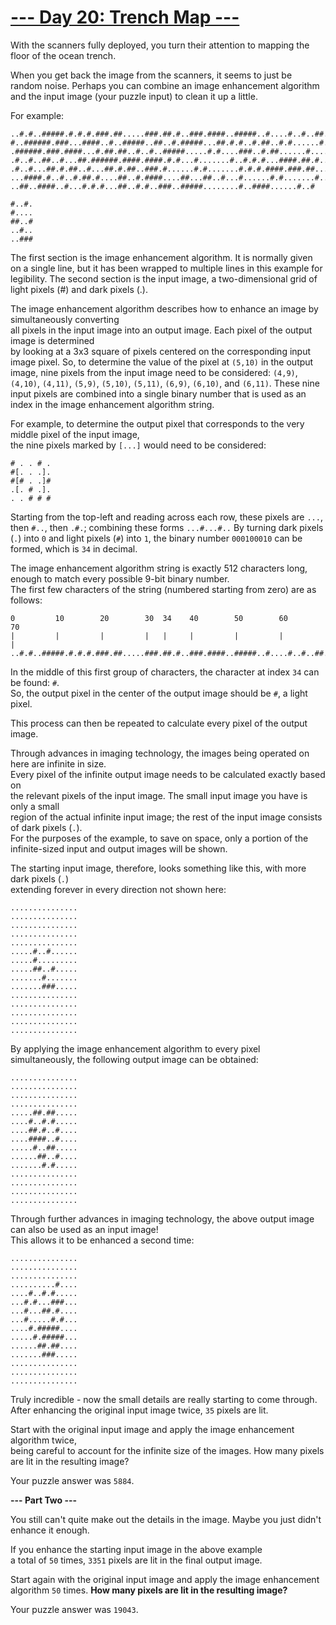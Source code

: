 # [--- Day 20: Trench Map ---](https://adventofcode.com/2021/day/20)

With the scanners fully deployed, you turn their attention to mapping the floor of the ocean trench.

When you get back the image from the scanners, it seems to just be random noise. 
Perhaps you can combine an image enhancement algorithm and the input image (your puzzle input) to clean it up a little.

For example:

```
..#.#..#####.#.#.#.###.##.....###.##.#..###.####..#####..#....#..#..##..##
#..######.###...####..#..#####..##..#.#####...##.#.#..#.##..#.#......#.###
.######.###.####...#.##.##..#..#..#####.....#.#....###..#.##......#.....#.
.#..#..##..#...##.######.####.####.#.#...#.......#..#.#.#...####.##.#.....
.#..#...##.#.##..#...##.#.##..###.#......#.#.......#.#.#.####.###.##...#..
...####.#..#..#.##.#....##..#.####....##...##..#...#......#.#.......#.....
..##..####..#...#.#.#...##..#.#..###..#####........#..####......#..#
```
```
#..#.
#....
##..#
..#..
..###
```

The first section is the image enhancement algorithm. 
It is normally given on a single line, but it has been wrapped to multiple lines in this example for legibility. 
The second section is the input image, a two-dimensional grid of light pixels (#) and dark pixels (.).

The image enhancement algorithm describes how to enhance an image by simultaneously converting  
all pixels in the input image into an output image. Each pixel of the output image is determined  
by looking at a 3x3 square of pixels centered on the corresponding input image pixel. 
So, to determine the value of the pixel at ``(5,10)`` in the output image, nine pixels from the input image need to be considered: 
``(4,9)``, ``(4,10)``, ``(4,11)``, ``(5,9)``, ``(5,10)``, ``(5,11)``, ``(6,9)``, ``(6,10)``, and ``(6,11)``. 
These nine input pixels are combined into a single binary number that is used as an index in the image enhancement algorithm string.

For example, to determine the output pixel that corresponds to the very middle pixel of the input image,  
the nine pixels marked by ``[...]`` would need to be considered:

```
# . . # .
#[. . .].
#[# . .]#
.[. # .].
. . # # #
```

Starting from the top-left and reading across each row, these pixels are ``...``,  
then ``#..``, then ``.#.``; combining these forms ``...#...#..`` By turning dark pixels (``.``) into ``0`` and light pixels (``#``) into ``1``, 
the binary number ``000100010`` can be formed, which is ``34`` in decimal.

The image enhancement algorithm string is exactly 512 characters long,  
enough to match every possible 9-bit binary number.  
The first few characters of the string (numbered starting from zero) are as follows:

```
0         10        20        30  34    40        50        60        70
|         |         |         |   |     |         |         |         |
..#.#..#####.#.#.#.###.##.....###.##.#..###.####..#####..#....#..#..##..##
```

In the middle of this first group of characters, the character at index ``34`` can be found: ``#``.  
So, the output pixel in the center of the output image should be ``#``, a light pixel.

This process can then be repeated to calculate every pixel of the output image.

Through advances in imaging technology, the images being operated on here are infinite in size.  
Every pixel of the infinite output image needs to be calculated exactly based on  
the relevant pixels of the input image. The small input image you have is only a small  
region of the actual infinite input image; the rest of the input image consists of dark pixels (``.``).  
For the purposes of the example, to save on space, only a portion of the infinite-sized input and output images will be shown.

The starting input image, therefore, looks something like this, with more dark pixels (``.``)  
extending forever in every direction not shown here:

```
...............
...............
...............
...............
...............
.....#..#......
.....#.........
.....##..#.....
.......#.......
.......###.....
...............
...............
...............
...............
...............
```

By applying the image enhancement algorithm to every pixel simultaneously, the following output image can be obtained:

```
...............
...............
...............
...............
.....##.##.....
....#..#.#.....
....##.#..#....
....####..#....
.....#..##.....
......##..#....
.......#.#.....
...............
...............
...............
...............
```

Through further advances in imaging technology, the above output image can also be used as an input image!  
This allows it to be enhanced a second time:

```
...............
...............
...............
..........#....
....#..#.#.....
...#.#...###...
...#...##.#....
...#.....#.#...
....#.#####....
.....#.#####...
......##.##....
.......###.....
...............
...............
...............
```

Truly incredible - now the small details are really starting to come through.  
After enhancing the original input image twice, ``35`` pixels are lit.

Start with the original input image and apply the image enhancement algorithm twice,  
being careful to account for the infinite size of the images. How many pixels are lit in the resulting image?

Your puzzle answer was ``5884``.

**--- Part Two ---**

You still can't quite make out the details in the image. Maybe you just didn't enhance it enough.

If you enhance the starting input image in the above example  
a total of ``50`` times, ``3351`` pixels are lit in the final output image.

Start again with the original input image and apply the image enhancement algorithm ``50`` times. 
**How many pixels are lit in the resulting image?**

Your puzzle answer was ``19043``.
